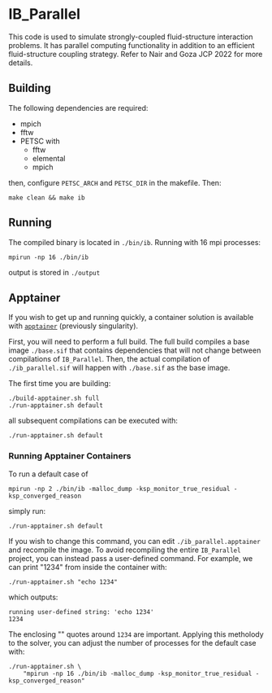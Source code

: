 # IB_Parallel

This code is used to simulate strongly-coupled fluid-structure interaction problems. It has parallel computing functionality in addition to an efficient fluid-structure coupling strategy. Refer to Nair and Goza JCP 2022 for more details.

## Building

The following dependencies are required:

* mpich
* fftw
* PETSC with
	* fftw 
	* elemental
	* mpich

then, configure `PETSC_ARCH` and `PETSC_DIR` in the makefile. Then:

```
make clean && make ib
```

## Running

The compiled binary is located in `./bin/ib`. Running with 16 mpi processes:

```
mpirun -np 16 ./bin/ib
```

output is stored in `./output`

## Apptainer

If you wish to get up and running quickly, a container solution is available with 
[`apptainer`](https://apptainer.org/) (previously singularity).

First, you will need to perform a full build. The full build compiles a base image `./base.sif` that
contains dependencies that will not change between compilations of `IB_Parallel`. Then, the actual 
compilation of `./ib_parallel.sif` will happen with `./base.sif` as the base image. 

The first time you are building:

```
./build-apptainer.sh full
./run-apptainer.sh default
```

all subsequent compilations can be executed with:

```
./run-apptainer.sh default
```


### Running Apptainer Containers

To run a default case of 

```
mpirun -np 2 ./bin/ib -malloc_dump -ksp_monitor_true_residual -ksp_converged_reason
```

simply run:

```
./run-apptainer.sh default
```

If you wish to change this command, you can edit `./ib_parallel.apptainer` and recompile the image. To avoid recompiling the entire
`IB_Parallel` project, you can instead pass a user-defined command. For example, we can print "1234" from inside the container
with:

```
./run-apptainer.sh "echo 1234"
```

which outputs:

```
running user-defined string: 'echo 1234'
1234
```

The enclosing "" quotes around `1234` are important. Applying this metholody to the solver, you can adjust the number of processes
for the default case with:

```
./run-apptainer.sh \
	"mpirun -np 16 ./bin/ib -malloc_dump -ksp_monitor_true_residual -ksp_converged_reason"
```
